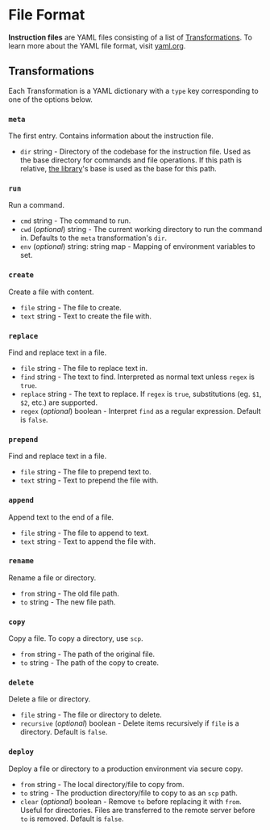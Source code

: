 # File Format

**Instruction files** are YAML files consisting of a list of [Transformations](#transformations). To learn more about the YAML file format, visit [yaml.org](https://yaml.org/).

## Transformations

Each Transformation is a YAML dictionary with a `type` key corresponding to one of the options below.

### `meta`

The first entry. Contains information about the instruction file.

* `dir` string - Directory of the codebase for the instruction file. Used as the base directory for commands and file operations. If this path is relative, [the library](/the-library/)'s base is used as the base for this path.

### `run`

Run a command.

* `cmd` string - The command to run.
* `cwd` (*optional*) string - The current working directory to run the command in. Defaults to the `meta` transformation's `dir`.
* `env` (*optional*) string: string map - Mapping of environment variables to set.

### `create`

Create a file with content.

* `file` string - The file to create.
* `text` string - Text to create the file with.

### `replace`

Find and replace text in a file.

* `file` string - The file to replace text in.
* `find` string - The text to find. Interpreted as normal text unless `regex` is `true`.
* `replace` string - The text to replace. If `regex` is `true`, substitutions (eg. `$1`, `$2`, etc.) are supported.
* `regex` (*optional*) boolean - Interpret `find` as a regular expression. Default is `false`.

### `prepend`

Find and replace text in a file.

* `file` string - The file to prepend text to.
* `text` string - Text to prepend the file with.

### `append`

Append text to the end of a file.

* `file` string - The file to append to text.
* `text` string - Text to append the file with.

### `rename`

Rename a file or directory.

* `from` string - The old file path.
* `to` string - The new file path.

### `copy`

Copy a file. To copy a directory, use `scp`.

* `from` string - The path of the original file.
* `to` string - The path of the copy to create.

### `delete`

Delete a file or directory.

* `file` string - The file or directory to delete.
* `recursive` (*optional*) boolean - Delete items recursively if `file` is a directory. Default is `false`.

### `deploy`

Deploy a file or directory to a production environment via secure copy.

* `from` string - The local directory/file to copy from.
* `to` string - The production directory/file to copy to as an `scp` path.
* `clear` (*optional*) boolean - Remove `to` before replacing it with `from`. Useful for directories. Files are transferred to the remote server before `to` is removed. Default is `false`.
